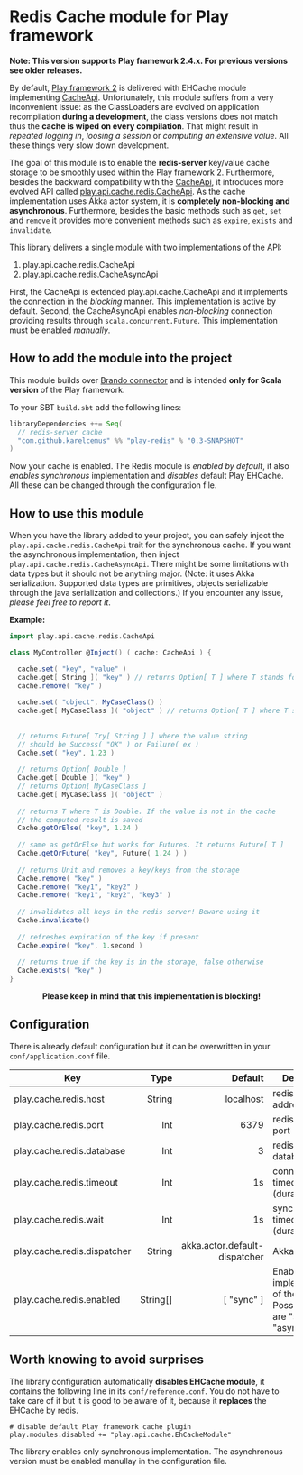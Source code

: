 # Redis Cache module for Play framework

**Note: This version supports Play framework 2.4.x. For previous versions see older releases.**

By default, [Play framework 2](http://playframework.com/) is delivered with EHCache module implementing
[CacheApi](https://www.playframework.com/documentation/2.4.x/api/scala/index.html#play.api.cache.CacheApi).
Unfortunately, this module suffers from a very inconvenient issue: as the ClassLoaders are evolved on
application recompilation **during a development**, the class versions does not match thus the **cache is wiped on
every compilation**. That might result in *repeated logging in*, *loosing a session* or *computing an extensive value*.
All these things very slow down development.

The goal of this module is to enable the **redis-server** key/value cache storage to be smoothly used within the
Play framework 2. Furthermore, besides the backward compatibility with the [CacheApi](https://www.playframework.com/documentation/2.4.x/api/scala/index.html#play.api.cache.CacheApi),
it introduces more evolved API called [play.api.cache.redis.CacheApi](https://github.com/KarelCemus/play-redis/blob/master/src/main/scala/play/api/cache/redis/CacheApi.scala).
As the cache implementation uses Akka actor system, it is **completely non-blocking and asynchronous**. Furthermore,
besides the basic methods such as `get`, `set` and `remove` it provides more convenient methods such as `expire`,
`exists` and `invalidate`.

This library delivers a single module with two implementations of the API:

 1. play.api.cache.redis.CacheApi
 2. play.api.cache.redis.CacheAsyncApi

First, the CacheApi is extended play.api.cache.CacheApi and it implements the connection in the *blocking* manner.
This implementation is active by default. Second, the CacheAsyncApi enables *non-blocking* connection providing
results through `scala.concurrent.Future`. This implementation must be enabled *manually*.


## How to add the module into the project

This module builds over [Brando connector](https://github.com/chrisdinn/brando) and is intended **only for Scala version**
of the Play framework.

To your SBT `build.sbt` add the following lines:

```scala
libraryDependencies ++= Seq(
  // redis-server cache
  "com.github.karelcemus" %% "play-redis" % "0.3-SNAPSHOT"
)
```

Now your cache is enabled. The Redis module is *enabled by default*, it also *enables synchronous* implementation
and *disables* default Play EHCache. All these can be changed through the configuration file.


## How to use this module

When you have the library added to your project, you can safely inject the `play.api.cache.redis.CacheApi` trait 
for the synchronous cache. If you want the asynchronous implementation, then inject `play.api.cache.redis.CacheAsyncApi`.
There might be some limitations with data types but it should not be anything major. (Note: it uses Akka serialization.
Supported data types are primitives, objects serializable through the java serialization and collections.)
If you encounter any issue, *please feel free to report it*.

**Example:**

```scala
import play.api.cache.redis.CacheApi

class MyController @Inject() ( cache: CacheApi ) {

  cache.set( "key", "value" )
  cache.get[ String ]( "key" ) // returns Option[ T ] where T stands for String in this example
  cache.remove( "key" )
    
  cache.set( "object", MyCaseClass() )
  cache.get[ MyCaseClass ]( "object" ) // returns Option[ T ] where T stands for MyCaseClass
  
  
  // returns Future[ Try[ String ] ] where the value string
  // should be Success( "OK" ) or Failure( ex )
  Cache.set( "key", 1.23 )
    
  // returns Option[ Double ]
  Cache.get[ Double ]( "key" )
  // returns Option[ MyCaseClass ]
  Cache.get[ MyCaseClass ]( "object" )
    
  // returns T where T is Double. If the value is not in the cache
  // the computed result is saved
  Cache.getOrElse( "key", 1.24 )
  
  // same as getOrElse but works for Futures. It returns Future[ T ]
  Cache.getOrFuture( "key", Future( 1.24 ) )
    
  // returns Unit and removes a key/keys from the storage
  Cache.remove( "key" )
  Cache.remove( "key1", "key2" )
  Cache.remove( "key1", "key2", "key3" )
    
  // invalidates all keys in the redis server! Beware using it
  Cache.invalidate()
  
  // refreshes expiration of the key if present
  Cache.expire( "key", 1.second )
  
  // returns true if the key is in the storage, false otherwise
  Cache.exists( "key" )
}
```


<div align="center">
  <strong>
   Please keep in mind that this implementation is blocking!
  </strong>
</div>


## Configuration

There is already default configuration but it can be overwritten in your `conf/application.conf` file.

| Key                                 | Type     | Default                       | Description                         |
|-------------------------------------|---------:|------------------------------:|-------------------------------------|
| play.cache.redis.host               | String   | localhost                     | redis-server address                |
| play.cache.redis.port               | Int      | 6379                          | redis-server port                   |
| play.cache.redis.database           | Int      | 3                             | redis-server database, 1-15         |
| play.cache.redis.timeout            | Int      | 1s                            | connection timeout (duration)       |
| play.cache.redis.wait               | Int      | 1s                            | synchronization timeout (duration)  |
| play.cache.redis.dispatcher         | String   | akka.actor.default-dispatcher | Akka actor                          |
| play.cache.redis.enabled            | String[] | [ "sync" ]                    | Enabled implementations of the api. Possible values are "sync" and "async" |




## Worth knowing to avoid surprises

The library configuration automatically **disables EHCache module**, it contains the following line in its `conf/reference.conf`.
You do not have to take care of it but it is good to be aware of it, because it **replaces** the EHCache by redis.

```
# disable default Play framework cache plugin
play.modules.disabled += "play.api.cache.EhCacheModule"
```

The library enables only synchronous implementation. The asynchronous version must be enabled manullay in the configuration file.
